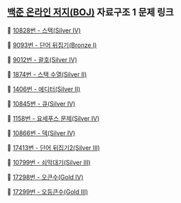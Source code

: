 ## [백준 온라인 저지(BOJ)](https://www.acmicpc.net/) 자료구조 1 문제 링크

🔎 [10828번 - 스택(Silver Ⅳ)](https://www.acmicpc.net/problem/10828) 

🔎 [9093번 - 단어 뒤집기(Bronze Ⅰ)](https://www.acmicpc.net/problem/9093)  

🔎 [9012번 - 괄호(Silver Ⅳ)](https://www.acmicpc.net/problem/9012)  

🔎 [1874번 - 스택 수열(Silver Ⅱ)](https://www.acmicpc.net/problem/1874)  

🔎 [1406번 - 에디터(Silver Ⅱ)](https://www.acmicpc.net/problem/1406)  

🔎 [10845번 - 큐(Silver Ⅳ)](https://www.acmicpc.net/problem/10845)  

🔎 [1158번 - 요세푸스 문제(Silver Ⅳ)](https://www.acmicpc.net/problem/1158)  

🔎 [10866번 - 덱(Silver Ⅳ)](https://www.acmicpc.net/problem/10866)  

🔎 [17413번 - 단어 뒤집기2(Silver Ⅲ)](https://www.acmicpc.net/problem/17413)  

🔎 [10799번 - 쇠막대기(Silver Ⅲ)](https://www.acmicpc.net/problem/10799)  

🔎 [17298번 - 오큰수(Gold Ⅳ)](https://www.acmicpc.net/problem/17298)  

🔎 [17299번 - 오등큰수(Gold Ⅲ)](https://www.acmicpc.net/problem/17299)  





